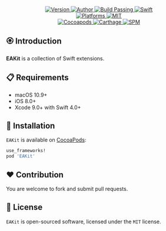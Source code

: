 
<p align="center">
  <!-- <img src="./Assets/EAKit.png" alt="EAKit"> -->
  <br/><a href="https://cocoapods.org/pods/EAKit">
  <img alt="Version" src="https://img.shields.io/badge/version-1.0.2-brightgreen.svg">
  <img alt="Author" src="https://img.shields.io/badge/author-Meniny-blue.svg">
  <img alt="Build Passing" src="https://img.shields.io/badge/build-passing-brightgreen.svg">
  <img alt="Swift" src="https://img.shields.io/badge/swift-4.0%2B-orange.svg">
  <br/>
  <img alt="Platforms" src="https://img.shields.io/badge/platform-iOS-lightgrey.svg">
  <img alt="MIT" src="https://img.shields.io/badge/license-MIT-blue.svg">
  <br/>
  <img alt="Cocoapods" src="https://img.shields.io/badge/cocoapods-compatible-brightgreen.svg">
  <img alt="Carthage" src="https://img.shields.io/badge/carthage-working%20on-red.svg">
  <img alt="SPM" src="https://img.shields.io/badge/swift%20package%20manager-compatible-brightgreen.svg">
  </a>
</p>

## 🏵 Introduction

**EAKit** is a collection of Swift extensions.

## 📋 Requirements

- macOS 10.9+
- iOS 8.0+
- Xcode 9.0+ with Swift 4.0+

## 📲 Installation

`EAKit` is available on [CocoaPods](https://cocoapods.org):

```ruby
use_frameworks!
pod 'EAKit'
```

## ❤️ Contribution

You are welcome to fork and submit pull requests.

## 🔖 License

`EAKit` is open-sourced software, licensed under the `MIT` license.
